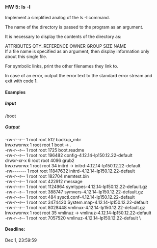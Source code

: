 ### HW 5: ls -l


Implement a simplified analog of the ls -l command.

The name of the directory is passed to the program as an argument.

It is necessary to display the contents of the directory as:

ATTRIBUTES QTY_REFERENCE OWNER GROUP SIZE NAME \
If a file name is specified as an argument, then display information only about this single file.

For symbolic links, print the other filenames they link to.

In case of an error, output the error text to the standard error stream and exit with code 1.


#### Examples

##### Input
/boot

##### Output

-rw-r--r-- 1 root root      512 backup_mbr \
lrwxrwxrwx 1 root root        1 boot -> . \
-rw-r--r-- 1 root root     1725 boot.readme \
-rw-r--r-- 1 root root   196482 config-4.12.14-lp150.12.22-default \
drwxr-xr-x 6 root root     4096 grub2 \
lrwxrwxrwx 1 root root       34 initrd -> initrd-4.12.14-lp150.12.22-default \
-rw------- 1 root root 11847632 initrd-4.12.14-lp150.12.22-default \
-rw-r--r-- 1 root root   182704 memtest.bin \
-rw-r--r-- 1 root root   422912 message \
-rw-r--r-- 1 root root  1124964 symtypes-4.12.14-lp150.12.22-default.gz \
-rw-r--r-- 1 root root   388747 symvers-4.12.14-lp150.12.22-default.gz \
-rw-r--r-- 1 root root      484 sysctl.conf-4.12.14-lp150.12.22-default \
-rw-r--r-- 1 root root  3474420 System.map-4.12.14-lp150.12.22-default \
-rw-r--r-- 1 root root  8028448 vmlinux-4.12.14-lp150.12.22-default.gz \
lrwxrwxrwx 1 root root       35 vmlinuz -> vmlinuz-4.12.14-lp150.12.22-default \
-rw-r--r-- 1 root root  7057520 vmlinuz-4.12.14-lp150.12.22-default \


#### Deadline:
Dec 1, 23:59:59
      
